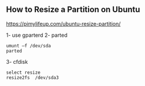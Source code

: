 ## How to Resize a Partition on Ubuntu 
https://pimylifeup.com/ubuntu-resize-partition/ 

1- use gparterd 
2- parted 
```
umunt –f /dev/sda 
parted 
```
3- cfdisk 
```
select resize 
resize2fs  /dev/sda3
```
